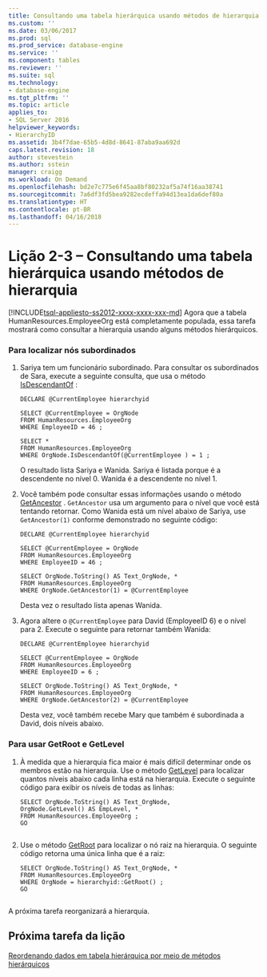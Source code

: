 ```yaml
---
title: Consultando uma tabela hierárquica usando métodos de hierarquia | Microsoft Docs
ms.custom: ''
ms.date: 03/06/2017
ms.prod: sql
ms.prod_service: database-engine
ms.service: ''
ms.component: tables
ms.reviewer: ''
ms.suite: sql
ms.technology:
- database-engine
ms.tgt_pltfrm: ''
ms.topic: article
applies_to:
- SQL Server 2016
helpviewer_keywords:
- HierarchyID
ms.assetid: 3b4f7dae-65b5-4d8d-8641-87aba9aa692d
caps.latest.revision: 18
author: stevestein
ms.author: sstein
manager: craigg
ms.workload: On Demand
ms.openlocfilehash: bd2e7c775e6f45aa8bf80232af5a74f16aa38741
ms.sourcegitcommit: 7a6df3fd5bea9282ecdeffa94d13ea1da6def80a
ms.translationtype: HT
ms.contentlocale: pt-BR
ms.lasthandoff: 04/16/2018
---
```

# <a name="lesson-2-3---querying-a-hierarchical-table-using-hierarchy-methods"></a>Lição 2-3 – Consultando uma tabela hierárquica usando métodos de hierarquia
[!INCLUDE[tsql-appliesto-ss2012-xxxx-xxxx-xxx-md](../../includes/tsql-appliesto-ss2012-xxxx-xxxx-xxx-md.md)]
Agora que a tabela HumanResources.EmployeeOrg está completamente populada, essa tarefa mostrará como consultar a hierarquia usando alguns métodos hierárquicos.  
  
### <a name="to-find-subordinate-nodes"></a>Para localizar nós subordinados  
  
1.  Sariya tem um funcionário subordinado. Para consultar os subordinados de Sara, execute a seguinte consulta, que usa o método [IsDescendantOf](../../t-sql/data-types/isdescendantof-database-engine.md) :  
  
    ```  
    DECLARE @CurrentEmployee hierarchyid  
  
    SELECT @CurrentEmployee = OrgNode  
    FROM HumanResources.EmployeeOrg  
    WHERE EmployeeID = 46 ;  
  
    SELECT *  
    FROM HumanResources.EmployeeOrg  
    WHERE OrgNode.IsDescendantOf(@CurrentEmployee ) = 1 ;  
    ```  
  
    O resultado lista Sariya e Wanida. Sariya é listada porque é a descendente no nível 0. Wanida é a descendente no nível 1.  
  
2.  Você também pode consultar essas informações usando o método [GetAncestor](../../t-sql/data-types/getancestor-database-engine.md) . `GetAncestor` usa um argumento para o nível que você está tentando retornar. Como Wanida está um nível abaixo de Sariya, use `GetAncestor(1)` conforme demonstrado no seguinte código:  
  
    ```  
    DECLARE @CurrentEmployee hierarchyid  
  
    SELECT @CurrentEmployee = OrgNode  
    FROM HumanResources.EmployeeOrg  
    WHERE EmployeeID = 46 ;  
  
    SELECT OrgNode.ToString() AS Text_OrgNode, *  
    FROM HumanResources.EmployeeOrg  
    WHERE OrgNode.GetAncestor(1) = @CurrentEmployee  
    ```  
  
    Desta vez o resultado lista apenas Wanida.  
  
3.  Agora altere o `@CurrentEmployee` para David (EmployeeID 6) e o nível para 2. Execute o seguinte para retornar também Wanida:  
  
    ```  
    DECLARE @CurrentEmployee hierarchyid  
  
    SELECT @CurrentEmployee = OrgNode  
    FROM HumanResources.EmployeeOrg  
    WHERE EmployeeID = 6 ;  
  
    SELECT OrgNode.ToString() AS Text_OrgNode, *  
    FROM HumanResources.EmployeeOrg  
    WHERE OrgNode.GetAncestor(2) = @CurrentEmployee  
    ```  
  
    Desta vez, você também recebe Mary que também é subordinada a David, dois níveis abaixo.  
  
### <a name="to-use-getroot-and-getlevel"></a>Para usar GetRoot e GetLevel  
  
1.  À medida que a hierarquia fica maior é mais difícil determinar onde os membros estão na hierarquia. Use o método [GetLevel](../../t-sql/data-types/getlevel-database-engine.md) para localizar quantos níveis abaixo cada linha está na hierarquia. Execute o seguinte código para exibir os níveis de todas as linhas:  
  
    ```  
    SELECT OrgNode.ToString() AS Text_OrgNode,   
    OrgNode.GetLevel() AS EmpLevel, *  
    FROM HumanResources.EmployeeOrg ;  
    GO  
  
    ```  
  
2.  Use o método [GetRoot](../../t-sql/data-types/getroot-database-engine.md) para localizar o nó raiz na hierarquia. O seguinte código retorna uma única linha que é a raiz:  
  
    ```  
    SELECT OrgNode.ToString() AS Text_OrgNode, *  
    FROM HumanResources.EmployeeOrg  
    WHERE OrgNode = hierarchyid::GetRoot() ;  
    GO  
  
    ```  
  
A próxima tarefa reorganizará a hierarquia.  
  
## <a name="next-task-in-lesson"></a>Próxima tarefa da lição  
[Reordenando dados em tabela hierárquica por meio de métodos hierárquicos](../../relational-databases/tables/lesson-2-4-reordering-data-in-a-hierarchical-table-using-hierarchical-methods.md)  
  
  
  

